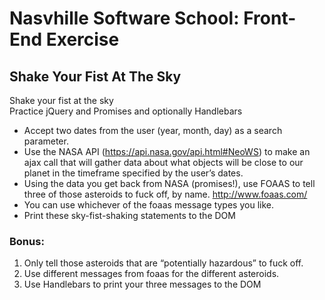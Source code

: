 # Nasvhille Software School: Front-End Exercise

## Shake Your Fist At The Sky

Shake your fist at the sky <br />
Practice jQuery and Promises and optionally Handlebars <br />
 
 - Accept two dates from the user (year, month, day) as a search parameter.
- Use the NASA API (https://api.nasa.gov/api.html#NeoWS) to make an ajax call that will gather data about what objects will be close to our planet in the timeframe specified by the user’s dates.
- Using the data you get back from NASA (promises!), use FOAAS to tell three of those asteroids to fuck off, by name.  http://www.foaas.com/
- You can use whichever of the foaas message types you like.
- Print these sky-fist-shaking statements to the DOM
 
### Bonus: 
1. Only tell those asteroids that are “potentially hazardous” to fuck off.
1. Use different messages from foaas for the different asteroids.
1. Use Handlebars to print your three messages to the DOM
